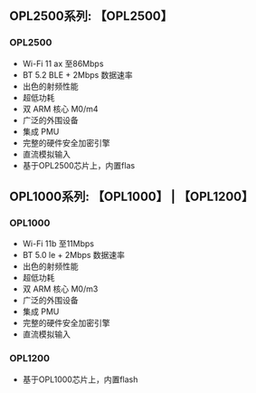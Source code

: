 ## OPL2500系列: 【OPL2500】  
       
### OPL2500  
- Wi-Fi 11 ax 至86Mbps
- BT 5.2 BLE + 2Mbps 数据速率
- 出色的射频性能 
- 超低功耗 
- 双 ARM 核心 M0/m4 
- 广泛的外围设备 
- 集成 PMU 
- 完整的硬件安全加密引擎 
- 直流模拟输入   
- 基于OPL2500芯片上，内置flas


## OPL1000系列: 【OPL1000】 | 【OPL1200】  

### OPL1000
- Wi-Fi 11b 至11Mbps  
- BT 5.0 le + 2Mbps 数据速率   
- 出色的射频性能  
- 超低功耗  
- 双 ARM 核心 M0/m3  
- 广泛的外围设备  
- 集成 PMU  
- 完整的硬件安全加密引擎  
- 直流模拟输入    

### OPL1200
- 基于OPL1000芯片上，内置flash 
